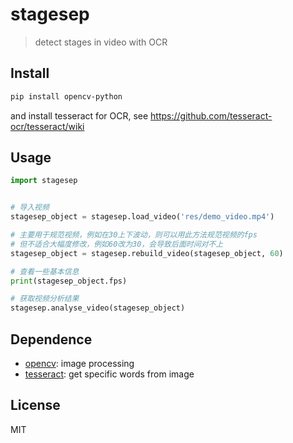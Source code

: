 # stagesep

> detect stages in video with OCR 

## Install

```bash 
pip install opencv-python
```

and install tesseract for OCR, see https://github.com/tesseract-ocr/tesseract/wiki

## Usage

```python
import stagesep


# 导入视频
stagesep_object = stagesep.load_video('res/demo_video.mp4')

# 主要用于规范视频，例如在30上下波动，则可以用此方法规范视频的fps
# 但不适合大幅度修改，例如60改为30，会导致后面时间对不上
stagesep_object = stagesep.rebuild_video(stagesep_object, 60)

# 查看一些基本信息
print(stagesep_object.fps)

# 获取视频分析结果
stagesep.analyse_video(stagesep_object)
```

## Dependence

- [opencv](https://opencv-python-tutroals.readthedocs.io/en/latest/py_tutorials/py_tutorials.html): image processing
- [tesseract](https://github.com/tesseract-ocr/tesseract/wiki/Downloads): get specific words from image

## License

MIT
